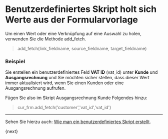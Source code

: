 <!-- add-breadcrumbs -->
# Benutzerdefiniertes Skript holt sich Werte aus der Formularvorlage


Um einen Wert oder eine Verknüpfung auf eine Auswahl zu holen, verwenden Sie die Methode add_fetch.

> add_fetch(link_fieldname, source_fieldname, target_fieldname)

### Beispiel

Sie erstellen ein benutzerdefiniertes Feld **VAT ID** (vat_id) unter **Kunde** und **Ausgangsrechnung** und Sie möchten sicher stellen, dass dieser Wert immer aktualisiert wird, wenn Sie einen Kunden oder eine Ausgangsrechnung aufrufen.

Fügen Sie also im Skript Ausgangsrechnung Kunde Folgendes hinzu:

> cur_frm.add_fetch('customer','vat_id','vat_id')

* * *

Sehen Sie hierzu auch: [Wie man ein benutzerdefiniertes Skript erstellt](/docs/v12/user/manual/de/customize-erpnext/custom-scripts/).

{next}
